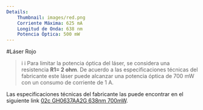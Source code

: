```yaml
---
Details:
    Thumbnail: images/red.png
    Corriente Máxima: 625 mA
    Longitud de Onda: 638 nm
    Potencia Óptica: 500 mW
---
```

<!-- There should be only one Header per page. You do not need to use all the keys -->

#Láser Rojo

>i 
>i Para limitar la potencia óptica del láser, se considera una resistencia **R1= 2 ohm**. De acuerdo a las especificaciones técnicas del fabricante este láser puede alcanzar una potencia óptica de 700 mW con un consumo de corriente de 1 A. 

Las especificaciones técnicas del fabricante las puede encontrar en el siguiente link [02c GH0637AA2G 638nm 700mW](docu/02cGH0637AA2G638nm700mW.pdf). 